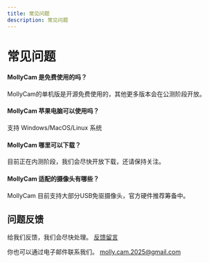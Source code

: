 ```yaml
---
title: 常见问题
description: 常见问题
---
```



# 常见问题

#### MollyCam 是免费使用的吗？

MollyCam的单机版是开源免费使用的，其他更多版本会在公测阶段开放。

#### MollyCam 苹果电脑可以使用吗？

支持 Windows/MacOS/Linux 系统

#### MollyCam 哪里可以下载？

目前正在内测阶段，我们会尽快开放下载，还请保持关注。

#### MollyCam 适配的摄像头有哪些？

MollyCam 目前支持大部分USB免驱摄像头，官方硬件推荐筹备中。

## 问题反馈

给我们反馈，我们会尽快处理。
[反馈留言](https://tihopc2xuhx.feishu.cn/share/base/form/shrcnKo7848tMU11NfPSn2Cg5Ue)

你也可以通过电子邮件联系我们。
molly.cam.2025@gmail.com